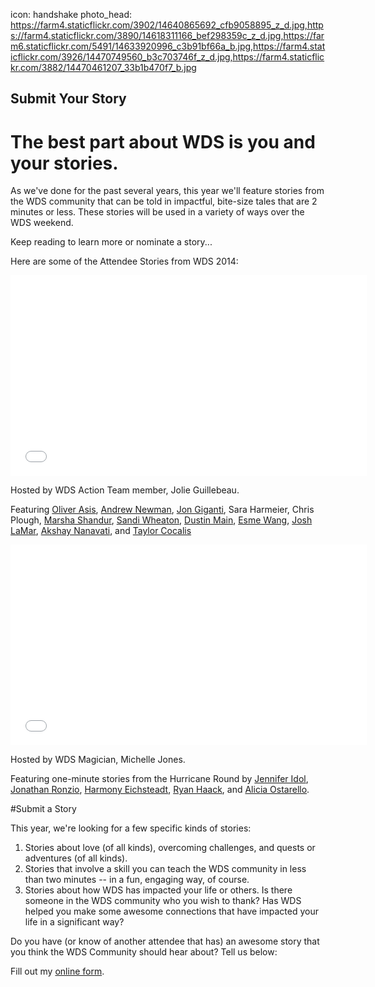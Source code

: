 icon: handshake
photo_head: https://farm4.staticflickr.com/3902/14640865692_cfb9058895_z_d.jpg,https://farm4.staticflickr.com/3890/14618311166_bef298359c_z_d.jpg,https://farm6.staticflickr.com/5491/14633920996_c3b91bf66a_b.jpg,https://farm4.staticflickr.com/3926/14470749560_b3c703746f_z_d.jpg,https://farm4.staticflickr.com/3882/14470461207_33b1b470f7_b.jpg

## Submit Your Story

# The best part about WDS is you and your stories.

As we've done for the past several years, this year we'll feature stories from the WDS community that can be told in impactful, bite-size tales that are 2 minutes or less. These stories will be used in a variety of ways over the WDS weekend. 

Keep reading to learn more or nominate a story... 

<div class="zig-zags_blue"></div>

Here are some of the Attendee Stories from WDS 2014:

<iframe src="//player.vimeo.com/video/102690045?title=0&amp;byline=0&amp;portrait=0&amp;color=adbf27" width="570" height="321" frameborder="0" webkitallowfullscreen mozallowfullscreen allowfullscreen></iframe>

Hosted by WDS Action Team member, Jolie Guillebeau. 

Featuring [Oliver Asis](/~oliverasis), [Andrew Newman](/~andrewnewman), [Jon Giganti](/~JonGiganti), Sara Harmeier, Chris Plough, [Marsha Shandur](/~yesyesmarsha), [Sandi Wheaton](/~sandi), [Dustin Main](/~dustin), [Esme Wang](/~esmewwang), [Josh LaMar](/~joshlamar), [Akshay Nanavati](/~Existing2Living), and [Taylor Cocalis](/~tayloratgoodfoodjobs)

<div class="line-canvas"></div>

<iframe src="//player.vimeo.com/video/102690046?title=0&amp;byline=0&amp;portrait=0&amp;color=adbf27" width="570" height="321" frameborder="0" webkitallowfullscreen mozallowfullscreen allowfullscreen></iframe>

Hosted by WDS Magician, Michelle Jones. 

Featuring one-minute stories from the Hurricane Round by [Jennifer Idol](/~uwDesigner), [Jonathan Ronzio](/~ronzio), [Harmony Eichsteadt](/~harmony), [Ryan Haack](/~LivingOneHanded), and [Alicia Ostarello](/~aliciao).

<div class="zig-zags_blue"></div>

#Submit a Story

This year, we're looking for a few specific kinds of stories:

1. Stories about love (of all kinds), overcoming challenges, and quests or adventures (of all kinds).
2. Stories that involve a skill you can teach the WDS community in less than two minutes -- in a fun, engaging way, of course.
3. Stories about how WDS has impacted your life or others. Is there someone in the WDS community who you wish to thank? Has WDS helped you make some awesome connections that have impacted your life in a significant way?

Do you have (or know of another attendee that has) an awesome story that you think the WDS Community should hear about? Tell us below:

<div id="wufoo-s1wmwbs81n6u528">
Fill out my <a href="https://worlddominationsummit.wufoo.com/forms/s1wmwbs81n6u528">online form</a>.
</div>
<script type="text/javascript">var s1wmwbs81n6u528;(function(d, t) {
var s = d.createElement(t), options = {
'userName':'worlddominationsummit',
'formHash':'s1wmwbs81n6u528',
'autoResize':true,
'height':'1374',
'async':true,
'host':'wufoo.com',
'header':'show',
'ssl':true};
s.src = ('https:' == d.location.protocol ? 'https://' : 'http://') + 'www.wufoo.com/scripts/embed/form.js';
s.onload = s.onreadystatechange = function() {
var rs = this.readyState; if (rs) if (rs != 'complete') if (rs != 'loaded') return;
try { s1wmwbs81n6u528 = new WufooForm();s1wmwbs81n6u528.initialize(options);s1wmwbs81n6u528.display(); } catch (e) {}};
var scr = d.getElementsByTagName(t)[0], par = scr.parentNode; par.insertBefore(s, scr);
})(document, 'script');</script>


<!-- ### Whoa - that was a lot of stories!

Attendee story submissions for 2015 are now closed, but keep doing awesome stuff and get ready to share with the WDS community in 2015!
-->
